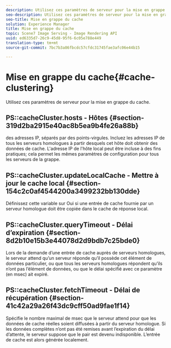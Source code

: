 ```yaml
---
description: Utilisez ces paramètres de serveur pour la mise en grappe du cache.
seo-description: Utilisez ces paramètres de serveur pour la mise en grappe du cache.
seo-title: Mise en grappe du cache
solution: Experience Manager
title: Mise en grappe du cache
topic: Scene7 Image Serving - Image Rendering API
uuid: ed6335d7-26c9-45d8-95f6-6c05e788e449
translation-type: tm+mt
source-git-commit: 7bc7b3a86fbcdc57cfdc31745fae3afc06e44b15

---
```



# Mise en grappe du cache{#cache-clustering}

Utilisez ces paramètres de serveur pour la mise en grappe du cache.

## PS::cacheCluster.hosts - Hôtes {#section-319d2ba2915e40ac8b5ea9b4fe26a88b}

 des adresses IP, séparés par des points-virgules. Incluez les adresses IP de tous les serveurs homologues à partir desquels cet hôte doit obtenir des données de cache. L&#39;adresse IP de l&#39;hôte local peut être incluse à des fins pratiques; cela permet les mêmes paramètres de configuration pour tous les serveurs de la grappe.

## PS::cacheCluster.updateLocalCache - Mettre à jour le cache local {#section-154c2c0af4544200a3499232bb130dde}

Définissez cette variable sur Oui si une entrée de cache fournie par un serveur homologue doit être copiée dans le cache de réponse local.

## PS::cacheCluster.queryTimeout - Délai d’expiration {#section-8d2b10e15b3e44078d2d9bdb7c25bde0}

Lors de la demande d’une entrée de cache auprès de serveurs homologues, le serveur attend qu’un serveur réponde qu’il possède cet élément de données particulier, ou que tous les serveurs homologues répondent qu’ils n’ont pas l’élément de données, ou que le délai spécifié avec ce paramètre (en msec) ait expiré.

## PS::cacheCluster.fetchTimeout - Délai de récupération {#section-41c42a29a26f43dc9cff50ad9fae1f14}

Spécifie le nombre maximal de msec que le serveur attend pour que les données de cache réelles soient diffusées à partir du serveur homologue. Si les données complètes n’ont pas été remises avant l’expiration du délai d’attente, le serveur suppose que le pair est devenu indisponible. L’entrée de cache est alors générée localement.
